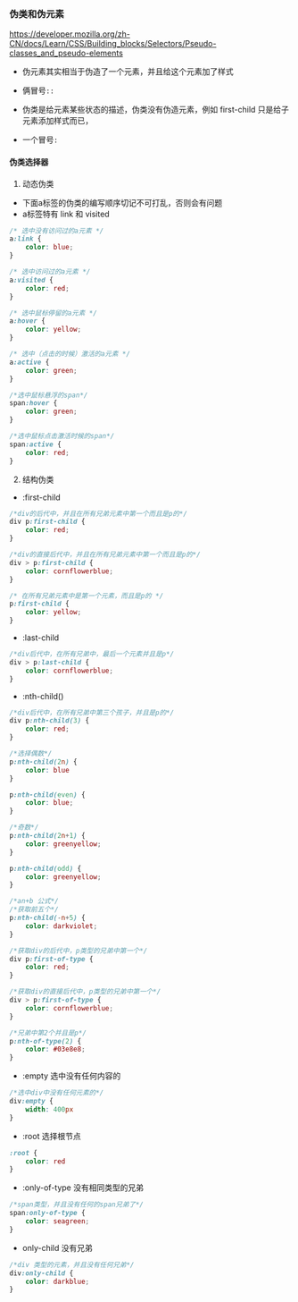### 伪类和伪元素

https://developer.mozilla.org/zh-CN/docs/Learn/CSS/Building_blocks/Selectors/Pseudo-classes_and_pseudo-elements

- 伪元素其实相当于伪造了一个元素，并且给这个元素加了样式

* 俩冒号`::`

- 伪类是给元素某些状态的描述，伪类没有伪造元素，例如 first-child 只是给子元素添加样式而已，

* 一个冒号`:`

#### 伪类选择器

1. 动态伪类

* 下面a标签的伪类的编写顺序切记不可打乱，否则会有问题
* a标签特有 link 和 visited

```css
/* 选中没有访问过的a元素 */
a:link {
    color: blue;
}

/* 选中访问过的a元素 */
a:visited {
    color: red;
}

/* 选中鼠标停留的a元素 */
a:hover {
    color: yellow;
}

/* 选中（点击的时候）激活的a元素 */
a:active {
    color: green;
}

/*选中鼠标悬浮的span*/
span:hover {
    color: green;
}

/*选中鼠标点击激活时候的span*/
span:active {
    color: red;
}
```

2. 结构伪类

* :first-child

```css
/*div的后代中，并且在所有兄弟元素中第一个而且是p的*/
div p:first-child {
    color: red;
}

/*div的直接后代中，并且在所有兄弟元素中第一个而且是p的*/
div > p:first-child {
    color: cornflowerblue;
}

/* 在所有兄弟元素中是第一个元素，而且是p的 */
p:first-child {
    color: yellow;
}
```

* :last-child

```css
/*div后代中，在所有兄弟中，最后一个元素并且是p*/
div > p:last-child {
    color: cornflowerblue;
}
```

* :nth-child()

```css
/*div后代中，在所有兄弟中第三个孩子，并且是p的*/
div p:nth-child(3) {
    color: red;
}

/*选择偶数*/
p:nth-child(2n) {
    color: blue
}

p:nth-child(even) {
    color: blue;
}

/*奇数*/
p:nth-child(2n+1) {
    color: greenyellow;
}

p:nth-child(odd) {
    color: greenyellow;
}

/*an+b 公式*/
/*获取前五个*/
p:nth-child(-n+5) {
    color: darkviolet;
}
```

```css
/*获取div的后代中，p类型的兄弟中第一个*/
div p:first-of-type {
    color: red;
}

/*获取div的直接后代中，p类型的兄弟中第一个*/
div > p:first-of-type {
    color: cornflowerblue;
}

/*兄弟中第2个并且是p*/
p:nth-of-type(2) {
    color: #03e8e8;
}
```

* :empty 选中没有任何内容的

```css
/*选中div中没有任何元素的*/
div:empty {
    width: 400px
}
```

* :root 选择根节点

```css
:root {
    color: red
}
```

* :only-of-type 没有相同类型的兄弟

```css
/*span类型，并且没有任何的span兄弟了*/
span:only-of-type {
    color: seagreen;
}

```

* only-child 没有兄弟

```css
/*div 类型的元素，并且没有任何兄弟*/
div:only-child {
    color: darkblue;
}
```